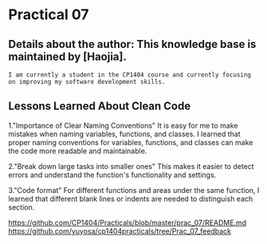 # Practical 07
     
## Details about the author: This knowledge base is maintained by [Haojia]. 
    I am currently a student in the CP1404 course and currently focusing on improving my software development skills.

## Lessons Learned About Clean Code
1."Importance of Clear Naming Conventions"
It is easy for me to make mistakes when naming variables, functions, and classes. 
I learned that proper naming conventions for variables, functions, 
and classes can make the code more readable and maintainable.

2."Break down large tasks into smaller ones"
This makes it easier to detect errors and understand the function's functionality and settings.

3."Code format"
For different functions and areas under the same function, 
I learned that different blank lines or indents are needed to distinguish each section.

https://github.com/CP1404/Practicals/blob/master/prac_07/README.md
https://github.com/yuyosa/cp1404practicals/tree/Prac_07_feedback
